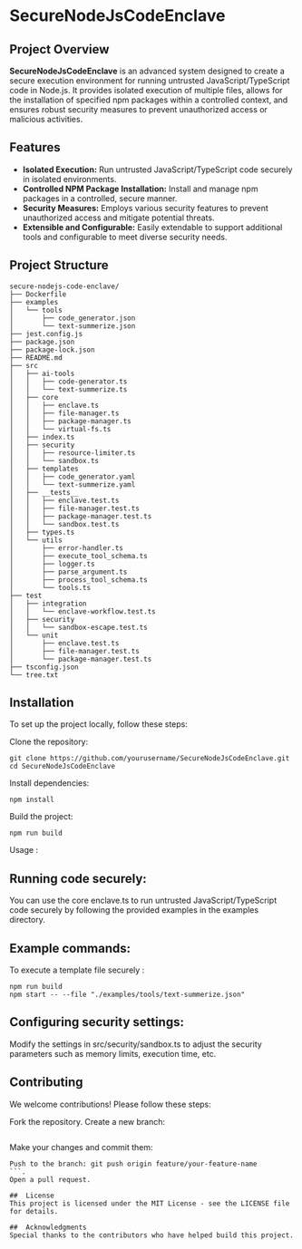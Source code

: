# SecureNodeJsCodeEnclave

## Project Overview

**SecureNodeJsCodeEnclave** is an advanced system designed to create a secure execution environment for running untrusted JavaScript/TypeScript code in Node.js. It provides isolated execution of multiple files, allows for the installation of specified npm packages within a controlled context, and ensures robust security measures to prevent unauthorized access or malicious activities.

## Features

- **Isolated Execution:** Run untrusted JavaScript/TypeScript code securely in isolated environments.
- **Controlled NPM Package Installation:** Install and manage npm packages in a controlled, secure manner.
- **Security Measures:** Employs various security features to prevent unauthorized access and mitigate potential threats.
- **Extensible and Configurable:** Easily extendable to support additional tools and configurable to meet diverse security needs.

## Project Structure

```plaintext
secure-nodejs-code-enclave/
├── Dockerfile
├── examples
│   └── tools
│       ├── code_generator.json
│       └── text-summerize.json
├── jest.config.js
├── package.json
├── package-lock.json
├── README.md
├── src
│   ├── ai-tools
│   │   ├── code-generator.ts
│   │   └── text-summerize.ts
│   ├── core
│   │   ├── enclave.ts
│   │   ├── file-manager.ts
│   │   ├── package-manager.ts
│   │   └── virtual-fs.ts
│   ├── index.ts
│   ├── security
│   │   ├── resource-limiter.ts
│   │   └── sandbox.ts
│   ├── templates
│   │   ├── code_generator.yaml
│   │   └── text-summerize.yaml
│   ├── __tests__
│   │   ├── enclave.test.ts
│   │   ├── file-manager.test.ts
│   │   ├── package-manager.test.ts
│   │   └── sandbox.test.ts
│   ├── types.ts
│   └── utils
│       ├── error-handler.ts
│       ├── execute_tool_schema.ts
│       ├── logger.ts
│       ├── parse_argument.ts
│       ├── process_tool_schema.ts
│       └── tools.ts
├── test
│   ├── integration
│   │   └── enclave-workflow.test.ts
│   ├── security
│   │   └── sandbox-escape.test.ts
│   └── unit
│       ├── enclave.test.ts
│       ├── file-manager.test.ts
│       └── package-manager.test.ts
├── tsconfig.json
└── tree.txt
```

##  Installation
To set up the project locally, follow these steps:

Clone the repository:
```
git clone https://github.com/yourusername/SecureNodeJsCodeEnclave.git
cd SecureNodeJsCodeEnclave

```

Install dependencies:
```
npm install
```

Build the project:

```
npm run build

```

Usage : 

##  Running code securely:

You can use the core enclave.ts to run untrusted JavaScript/TypeScript code securely by following the provided examples in the examples directory.

##  Example commands:

To execute a template file securely :

```
npm run build
npm start -- --file "./examples/tools/text-summerize.json"

```
##  Configuring security settings:

Modify the settings in src/security/sandbox.ts to adjust the security parameters such as memory limits, execution time, etc.


##  Contributing
We welcome contributions! Please follow these steps:

Fork the repository.
Create a new branch: 
```git checkout -b feature/your-feature-name.
```
Make your changes and commit them: 
```git commit -m 'Add some feature'.
Push to the branch: git push origin feature/your-feature-name
```.
Open a pull request.

##  License
This project is licensed under the MIT License - see the LICENSE file for details.

##  Acknowledgments
Special thanks to the contributors who have helped build this project.

